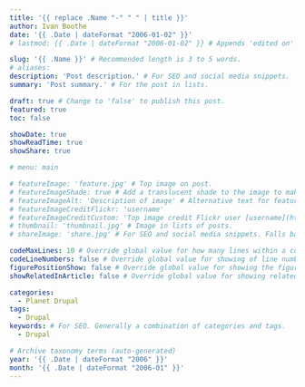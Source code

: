 ```yaml
---
title: '{{ replace .Name "-" " " | title }}'
author: Ivan Boothe
date: '{{ .Date | dateFormat "2006-01-02" }}'
# lastmod: {{ .Date | dateFormat "2006-01-02" }} # Appends 'edited on' to the publish date

slug: '{{ .Name }}' # Recommended length is 3 to 5 words.
# aliases:
description: 'Post description.' # For SEO and social media snippets.
summary: 'Post summary.' # For the post in lists.

draft: true # Change to 'false' to publish this post.
featured: true
toc: false

showDate: true
showReadTime: true
showShare: true

# menu: main

# featureImage: 'feature.jpg' # Top image on post.
# featureImageShade: true # Add a translucent shade to the image to make overlaid text easier to read.
# featureImageAlt: 'Description of image' # Alternative text for featured image.
# featureImageCreditFlickr: 'username'
# featureImageCreditCustom: 'Top image credit Flickr user [username](https://www.flickr.com/photos/username).'
# thumbnail: 'thumbnail.jpg' # Image in lists of posts.
# shareImage: 'share.jpg' # For SEO and social media snippets. Falls back to thumbnail (if set) or featureImage.

codeMaxLines: 10 # Override global value for how many lines within a code block before auto-collapsing.
codeLineNumbers: false # Override global value for showing of line numbers within code block.
figurePositionShow: false # Override global value for showing the figure label.
showRelatedInArticle: false # Override global value for showing related posts in this series at the end of the content.

categories:
  - Planet Drupal
tags:
  - Drupal
keywords: # For SEO. Generally a combination of categories and tags.
  - Drupal

# Archive taxonomy terms (auto-generated)
year: '{{ .Date | dateFormat "2006" }}'
month: '{{ .Date | dateFormat "2006-01" }}'
---
```


